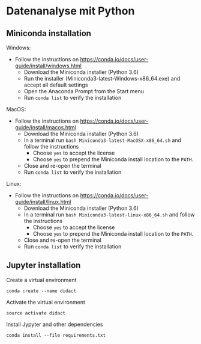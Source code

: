 # Datenanalyse mit Python 

## Miniconda installation

Windows:
* Follow the instructions on https://conda.io/docs/user-guide/install/windows.html
    * Download the Miniconda installer (Python 3.6)
    * Run the installer (Miniconda3-latest-Windows-x86_64.exe) and accept all default settings
    * Open the Anaconda Prompt from the Start menu
    * Run `conda list` to verify the installation

MacOS:
* Follow the instructions on https://conda.io/docs/user-guide/install/macos.html
    * Download the Miniconda installer (Python 3.6)
    * In a terminal run `bash Miniconda3-latest-MacOSX-x86_64.sh` and follow the instructions
        * Choose `yes` to accept the license
        * Choose `yes` to prepend the Miniconda install location to the `PATH`.
    * Close and re-open the terminal
    * Run `conda list` to verify the installation

Linux:
* Follow the instructions on https://conda.io/docs/user-guide/install/linux.html
    * Download the Miniconda installer (Python 3.6)
    * In a terminal run `bash Miniconda3-latest-linux-x86_64.sh` and follow the instructions
        * Choose `yes` to accept the license
        * Choose `yes` to prepend the Miniconda install location to the `PATH`.
    * Close and re-open the terminal
    * Run `conda list` to verify the installation


## Jupyter installation

Create a virtual environment

    conda create --name didact

Activate the virtual environment

    source activate didact

Install Jypyter and other dependencies

    conda install --file requirements.txt
